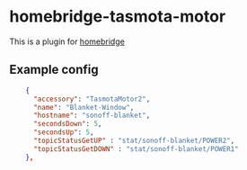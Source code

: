 # homebridge-tasmota-motor

This is a plugin for [homebridge](https://github.com/nfarina/homebridge)

## Example config

```json
    {
      "accessory": "TasmotaMotor2",
      "name": "Blanket-Window",
      "hostname": "sonoff-blanket",
      "secondsDown": 5,
      "secondsUp": 5,
      "topicStatusGetUP" : "stat/sonoff-blanket/POWER2",
      "topicStatusGetDOWN" : "stat/sonoff-blanket/POWER1"
    },
```
